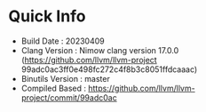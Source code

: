 # Quick Info
* Build Date : 20230409
* Clang Version : Nimow clang version 17.0.0 (https://github.com/llvm/llvm-project 99adc0ac3ff0e498fc272c4f8b3c8051ffdcaaac)
* Binutils Version : master
* Compiled Based : https://github.com/llvm/llvm-project/commit/99adc0ac

